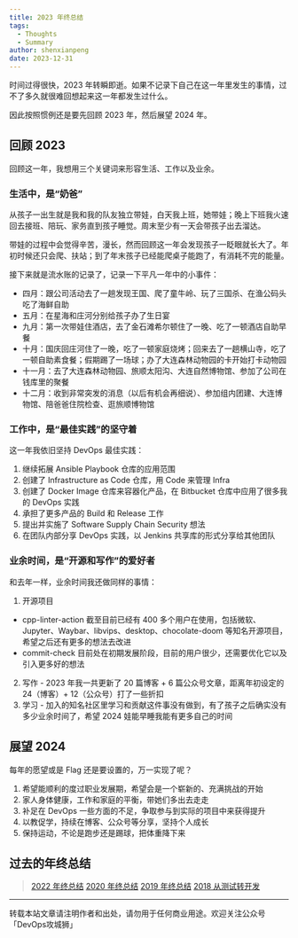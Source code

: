 ```yaml
---
title: 2023 年终总结
tags:
  - Thoughts
  - Summary
author: shenxianpeng
date: 2023-12-31
---
```


时间过得很快，2023 年转瞬即逝。如果不记录下自己在这一年里发生的事情，过不了多久就很难回想起来这一年都发生过什么。

因此按照惯例还是要先回顾 2023 年，然后展望 2024 年。


## 回顾 2023

回顾这一年，我想用三个关键词来形容生活、工作以及业余。

### 生活中，是“奶爸”

从孩子一出生就是我和我的队友独立带娃，白天我上班，她带娃；晚上下班我火速回去接班、陪玩、家务直到孩子睡觉。周末至少有一天会带孩子出去溜达。

带娃的过程中会觉得辛苦，漫长，然而回顾这一年会发现孩子一眨眼就长大了。年初时候还只会爬、扶站；到了年末孩子已经能爬桌子能跑了，有消耗不完的能量。

接下来就是流水账的记录了，记录一下平凡一年中的小事件：

* 四月：跟公司活动去了一趟发现王国、爬了童牛岭、玩了三国杀、在渔公码头吃了海鲜自助
* 五月：在星海和庄河分别给孩子办了生日宴
* 九月：第一次带娃住酒店，去了金石滩希尔顿住了一晚、吃了一顿酒店自助早餐
* 十月：国庆回庄河住了一晚，吃了一顿家庭烧烤；回来去了一趟横山寺，吃了一顿自助素食餐；假期踢了一场球；办了大连森林动物园的卡开始打卡动物园
* 十一月：去了大连森林动物园、旅顺太阳沟、大连自然博物馆、参加了公司在钱库里的聚餐
* 十二月：收到非常突发的消息（以后有机会再细说）、参加组内团建、大连博物馆、陪爸爸住院检查、逛旅顺博物馆

### 工作中，是“最佳实践”的坚守着

这一年我依旧坚持 DevOps 最佳实践：

1. 继续拓展 Ansible Playbook 仓库的应用范围
2. 创建了 Infrastructure as Code 仓库，用 Code 来管理 Infra
3. 创建了 Docker Image 仓库来容器化产品，在 Bitbucket 仓库中应用了很多我的 DevOps 实践
4. 承担了更多产品的 Build 和 Release 工作
5. 提出并实施了 Software Supply Chain Security 想法
6. 在团队内部分享 DevOps 实践，以 Jenkins 共享库的形式分享给其他团队

### 业余时间，是“开源和写作”的爱好者

和去年一样，业余时间我还做同样的事情：

1. 开源项目
  * cpp-linter-action 截至目前已经有 400 多个用户在使用，包括微软、Jupyter、Waybar、libvips、desktop、chocolate-doom 等知名开源项目，希望之后还有更多的想法去改进
  * commit-check 目前处在初期发展阶段，目前的用户很少，还需要优化它以及引入更多好的想法
2. 写作 - 2023 年我一共更新了 20 篇博客 + 6 篇公众号文章，距离年初设定的 24（博客）+ 12（公众号）打了一些折扣
3. 学习 - 加入的知名社区里学习和贡献这件事没有做到，有了孩子之后确实没有多少业余时间了，希望 2024 娃能早睡我能有更多自己的时间

## 展望 2024

每年的愿望或是 Flag 还是要设置的，万一实现了呢？

1. 希望能顺利的度过职业发展期，希望会是一个崭新的、充满挑战的开始
2. 家人身体健康，工作和家庭的平衡，带她们多出去走走
3. 补足在 DevOps 一些方面的不足，争取参与到实际的项目中来获得提升
4. 以教促学，持续在博客、公众号等分享，坚持个人成长
5. 保持运动，不论是跑步还是踢球，把体重降下来

## 过去的年终总结

> [2022 年终总结](https://shenxianpeng.github.io/2022/12/2022-summary/)
> [2020 年终总结](https://shenxianpeng.github.io/2020/12/2020-summary/)
> [2019 年终总结](https://shenxianpeng.github.io/2019/12/2019-summary/)
> [2018 从测试转开发](https://shenxianpeng.github.io/2018/12/from-qa-to-dev/)

---

转载本站文章请注明作者和出处，请勿用于任何商业用途。欢迎关注公众号「DevOps攻城狮」
